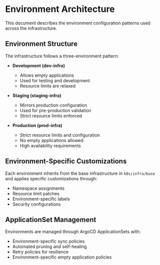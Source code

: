 # Environment Architecture

This document describes the environment configuration patterns used across the infrastructure.

## Environment Structure

The infrastructure follows a three-environment pattern:

- **Development (dev-infra)**
  - Allows empty applications
  - Used for testing and development
  - Resource limits are relaxed

- **Staging (staging-infra)**
  - Mirrors production configuration
  - Used for pre-production validation
  - Strict resource limits enforced

- **Production (prod-infra)**
  - Strict resource limits and configuration
  - No empty applications allowed
  - High availability requirements

## Environment-Specific Customizations

Each environment inherits from the base infrastructure in `k8s/infra/base` and applies specific customizations through:

- Namespace assignments
- Resource limit patches
- Environment-specific labels
- Security configurations

## ApplicationSet Management

Environments are managed through ArgoCD ApplicationSets with:

- Environment-specific sync policies
- Automated pruning and self-healing
- Retry policies for resilience
- Environment-specific empty application policies
